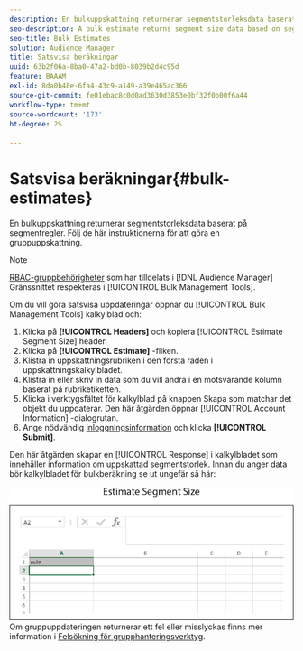 ```yaml
---
description: En bulkuppskattning returnerar segmentstorleksdata baserat på segmentregler. Följ de här instruktionerna för att göra en gruppuppskattning.
seo-description: A bulk estimate returns segment size data based on segment rules. Follow these instructions to make a bulk estimate request.
seo-title: Bulk Estimates
solution: Audience Manager
title: Satsvisa beräkningar
uuid: 63b2f06a-8ba0-47a2-bd0b-8039b2d4c95d
feature: BAAAM
exl-id: 8da0b48e-6fa4-43c9-a149-a39e465ac366
source-git-commit: fe01ebac8c0d0ad3630d3853e0bf32f0b00f6a44
workflow-type: tm+mt
source-wordcount: '173'
ht-degree: 2%

---
```


# Satsvisa beräkningar{#bulk-estimates}

En bulkuppskattning returnerar segmentstorleksdata baserat på segmentregler. Följ de här instruktionerna för att göra en gruppuppskattning.

<!-- 

t_bulk_estimates.xml

 -->

>[!NOTE]
>
>[RBAC-gruppbehörigheter](../../features/administration/administration-overview.md) som har tilldelats i [!DNL Audience Manager] Gränssnittet respekteras i [!UICONTROL Bulk Management Tools].

Om du vill göra satsvisa uppdateringar öppnar du [!UICONTROL Bulk Management Tools] kalkylblad och:

1. Klicka på **[!UICONTROL Headers]** och kopiera [!UICONTROL Estimate Segment Size] header.
2. Klicka på **[!UICONTROL Estimate]** -fliken.
3. Klistra in uppskattningsrubriken i den första raden i uppskattningskalkylbladet.
4. Klistra in eller skriv in data som du vill ändra i en motsvarande kolumn baserat på rubriketiketten.
5. Klicka i verktygsfältet för kalkylblad på knappen Skapa som matchar det objekt du uppdaterar.
Den här åtgärden öppnar [!UICONTROL Account Information] -dialogrutan.
6. Ange nödvändig [inloggningsinformation](../../reference/bulk-management-tools/bulk-management-intro.md#auth-reqs) och klicka **[!UICONTROL Submit]**.

Den här åtgärden skapar en [!UICONTROL Response] i kalkylbladet som innehåller information om uppskattad segmentstorlek. Innan du anger data bör kalkylbladet för bulkberäkning se ut ungefär så här:

![](assets/estimate.png)
Om gruppuppdateringen returnerar ett fel eller misslyckas finns mer information i [Felsökning för grupphanteringsverktyg](../../reference/bulk-management-tools/bulk-troubleshooting.md).
